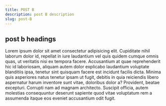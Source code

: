 ```yaml
---
title: POST B
description: post B description
slug: post-B
---
```


## post b headings

Lorem ipsum dolor sit amet consectetur adipisicing elit. Cupiditate nihil laborum dolor id, repellat in iure laudantium
vel quis quidem cumque omnis quas, ut veritatis nisi ex tempora facere. Accusantium at quae reprehenderit hic id
laboriosam, aliquam autem dolor explicabo laudantium voluptate blanditiis ipsa, tenetur sint quisquam facere est
incidunt facilis dicta. Minima quis asperiores natus tenetur ipsam ut fugit, debitis in quia reiciendis libero
aspernatur harum inventore sunt vitae, doloribus dolor a? Provident, beatae excepturi. Corrupti nam ad magnam
architecto. Suscipit officia, autem molestias consequuntur deserunt sapiente quod vitae voluptatum rem a assumenda
itaque eos eveniet accusantium odit fugit.
